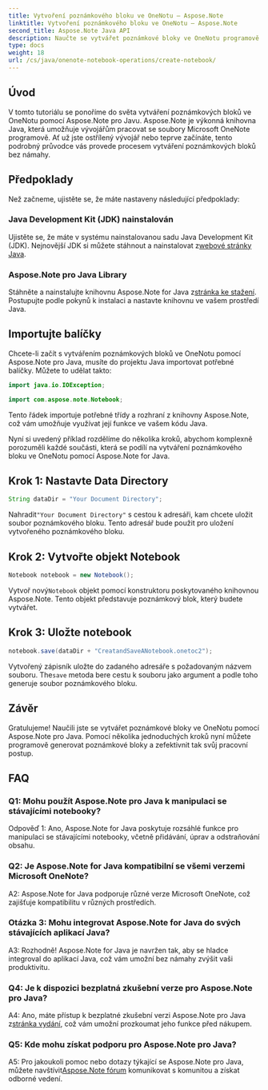 ```yaml
---
title: Vytvoření poznámkového bloku ve OneNotu – Aspose.Note
linktitle: Vytvoření poznámkového bloku ve OneNotu – Aspose.Note
second_title: Aspose.Note Java API
description: Naučte se vytvářet poznámkové bloky ve OneNotu programově pomocí Aspose.Note pro Java. Zjednodušte svůj pracovní postup pomocí tohoto podrobného průvodce.
type: docs
weight: 18
url: /cs/java/onenote-notebook-operations/create-notebook/
---
```

## Úvod

V tomto tutoriálu se ponoříme do světa vytváření poznámkových bloků ve OneNotu pomocí Aspose.Note pro Javu. Aspose.Note je výkonná knihovna Java, která umožňuje vývojářům pracovat se soubory Microsoft OneNote programově. Ať už jste ostřílený vývojář nebo teprve začínáte, tento podrobný průvodce vás provede procesem vytváření poznámkových bloků bez námahy.

## Předpoklady

Než začneme, ujistěte se, že máte nastaveny následující předpoklady:

### Java Development Kit (JDK) nainstalován

Ujistěte se, že máte v systému nainstalovanou sadu Java Development Kit (JDK). Nejnovější JDK si můžete stáhnout a nainstalovat z[webové stránky Java](https://www.oracle.com/java/technologies/javase-jdk15-downloads.html).

### Aspose.Note pro Java Library

 Stáhněte a nainstalujte knihovnu Aspose.Note for Java z[stránka ke stažení](https://releases.aspose.com/note/java/). Postupujte podle pokynů k instalaci a nastavte knihovnu ve vašem prostředí Java.

## Importujte balíčky

Chcete-li začít s vytvářením poznámkových bloků ve OneNotu pomocí Aspose.Note pro Java, musíte do projektu Java importovat potřebné balíčky. Můžete to udělat takto:

```java
import java.io.IOException;

import com.aspose.note.Notebook;
```

Tento řádek importuje potřebné třídy a rozhraní z knihovny Aspose.Note, což vám umožňuje využívat její funkce ve vašem kódu Java.

Nyní si uvedený příklad rozdělíme do několika kroků, abychom komplexně porozuměli každé součásti, která se podílí na vytváření poznámkového bloku ve OneNotu pomocí Aspose.Note for Java.

## Krok 1: Nastavte Data Directory

```java
String dataDir = "Your Document Directory";
```

 Nahradit`"Your Document Directory"` s cestou k adresáři, kam chcete uložit soubor poznámkového bloku. Tento adresář bude použit pro uložení vytvořeného poznámkového bloku.

## Krok 2: Vytvořte objekt Notebook

```java
Notebook notebook = new Notebook();
```

 Vytvoř nový`Notebook` objekt pomocí konstruktoru poskytovaného knihovnou Aspose.Note. Tento objekt představuje poznámkový blok, který budete vytvářet.

## Krok 3: Uložte notebook

```java
notebook.save(dataDir + "CreatandSaveANotebook.onetoc2");
```

 Vytvořený zápisník uložte do zadaného adresáře s požadovaným názvem souboru. The`save` metoda bere cestu k souboru jako argument a podle toho generuje soubor poznámkového bloku.

## Závěr

Gratulujeme! Naučili jste se vytvářet poznámkové bloky ve OneNotu pomocí Aspose.Note pro Java. Pomocí několika jednoduchých kroků nyní můžete programově generovat poznámkové bloky a zefektivnit tak svůj pracovní postup.

## FAQ

### Q1: Mohu použít Aspose.Note pro Java k manipulaci se stávajícími notebooky?

Odpověď 1: Ano, Aspose.Note for Java poskytuje rozsáhlé funkce pro manipulaci se stávajícími notebooky, včetně přidávání, úprav a odstraňování obsahu.

### Q2: Je Aspose.Note for Java kompatibilní se všemi verzemi Microsoft OneNote?

A2: Aspose.Note for Java podporuje různé verze Microsoft OneNote, což zajišťuje kompatibilitu v různých prostředích.

### Otázka 3: Mohu integrovat Aspose.Note for Java do svých stávajících aplikací Java?

A3: Rozhodně! Aspose.Note for Java je navržen tak, aby se hladce integroval do aplikací Java, což vám umožní bez námahy zvýšit vaši produktivitu.

### Q4: Je k dispozici bezplatná zkušební verze pro Aspose.Note pro Java?

 A4: Ano, máte přístup k bezplatné zkušební verzi Aspose.Note pro Java z[stránka vydání](https://releases.aspose.com/), což vám umožní prozkoumat jeho funkce před nákupem.

### Q5: Kde mohu získat podporu pro Aspose.Note pro Java?

 A5: Pro jakoukoli pomoc nebo dotazy týkající se Aspose.Note pro Java, můžete navštívit[Aspose.Note fórum](https://forum.aspose.com/c/note/28) komunikovat s komunitou a získat odborné vedení.